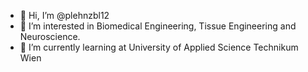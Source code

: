 - 👋 Hi, I’m @plehnzbl12
- 👀 I’m interested in Biomedical Engineering, Tissue Engineering and Neuroscience.
- 🌱 I’m currently learning at University of Applied Science Technikum Wien

<!---
plehnzbl12/plehnzbl12 is a ✨ special ✨ repository because its `README.md` (this file) appears on your GitHub profile.
You can click the Preview link to take a look at your changes.
--->

